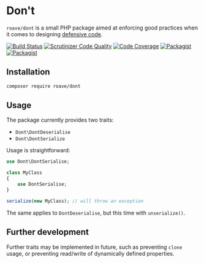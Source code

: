 # Don't

`roave/dont` is a small PHP package aimed at enforcing good
practices when it comes to designing
[defensive code](https://ocramius.github.io/extremely-defensive-php/).

[![Build Status](https://travis-ci.org/Roave/Dont.svg)](https://travis-ci.org/Roave/Dont)
[![Scrutinizer Code Quality](https://scrutinizer-ci.com/g/Roave/Dont/badges/quality-score.png?b=master)](https://scrutinizer-ci.com/g/Roave/Dont/?branch=master)
[![Code Coverage](https://scrutinizer-ci.com/g/Roave/Dont/badges/coverage.png?b=master)](https://scrutinizer-ci.com/g/Roave/Dont/?branch=master)
[![Packagist](https://img.shields.io/packagist/v/roave/dont.svg)](https://packagist.org/packages/roave/dont)
[![Packagist](https://img.shields.io/packagist/vpre/roave/dont.svg)](https://packagist.org/packages/roave/dont)

## Installation

```sh
composer require roave/dont
```

## Usage

The package currently provides two traits:

 * `Dont\DontDeserialise` 
 * `Dont\DontSerialize` 

Usage is straightforward:

```php
use Dont\DontSerialise;

class MyClass
{
    use DontSerialise;
}

serialize(new MyClass); // will throw an exception
```

The same applies to `DontDeserialise`, but this
time with `unserialize()`.

## Further development

Further traits may be implemented in future, such as preventing
`clone` usage, or preventing read/write of dynamically defined
properties.
